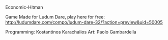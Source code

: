 Economic-Hitman

Game Made for Ludum Dare, play here for free: http://ludumdare.com/compo/ludum-dare-32/?action=preview&uid=50005

Programming: Kostantinos Karachalios
Art: Paolo Gambardella